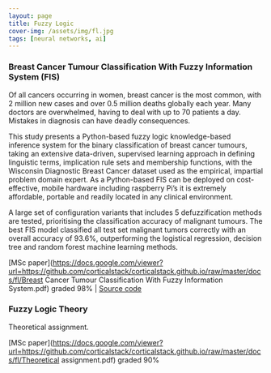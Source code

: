 ```yaml
---
layout: page
title: Fuzzy Logic
cover-img: /assets/img/fl.jpg
tags: [neural networks, ai]
---
```

### Breast Cancer Tumour Classification With Fuzzy Information System (FIS)
Of all cancers occurring in women, breast cancer is the most common, with 2 million new cases and over 0.5 million deaths 
globally each year. Many doctors are overwhelmed, having to deal with up to 70 patients a day. Mistakes in diagnosis can 
have deadly consequences. 

This study presents a Python-based fuzzy logic knowledge-based inference system for the binary classification of breast 
cancer tumours, taking an extensive data-driven, supervised learning approach in defining linguistic terms, implication 
rule sets and membership functions, with the Wisconsin Diagnostic Breast Cancer dataset used as the empirical, impartial 
problem domain expert. As a Python-based FIS can be deployed on cost-effective, mobile hardware including raspberry Pi’s 
it is extremely affordable, portable and readily located in any clinical environment.

A large set of configuration variants that includes 5 defuzzification methods are tested, prioritising the classification 
accuracy of malignant tumours. The best FIS model classified all test set malignant tumors correctly with an overall 
accuracy of 93.6%, outperforming the logistical regression, decision tree and random forest machine learning methods.

[MSc paper](https://docs.google.com/viewer?url=https://github.com/corticalstack/corticalstack.github.io/raw/master/docs/fl/Breast Cancer Tumour Classification With Fuzzy Information System.pdf) graded 98%
 | [Source code](https://github.com/corticalstack/fuzzy-system-breast-cancer-wisconsin)
 
### Fuzzy Logic Theory
Theoretical assignment.

[MSc paper](https://docs.google.com/viewer?url=https://github.com/corticalstack/corticalstack.github.io/raw/master/docs/fl/Theoretical assignment.pdf) graded 90%